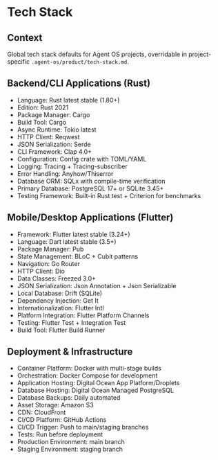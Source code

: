 # Tech Stack

## Context

Global tech stack defaults for Agent OS projects, overridable in project-specific `.agent-os/product/tech-stack.md`.

## Backend/CLI Applications (Rust)

- Language: Rust latest stable (1.80+)
- Edition: Rust 2021
- Package Manager: Cargo
- Build Tool: Cargo
- Async Runtime: Tokio latest
- HTTP Client: Reqwest
- JSON Serialization: Serde
- CLI Framework: Clap 4.0+
- Configuration: Config crate with TOML/YAML
- Logging: Tracing + Tracing-subscriber
- Error Handling: Anyhow/Thiserror
- Database ORM: SQLx with compile-time verification
- Primary Database: PostgreSQL 17+ or SQLite 3.45+
- Testing Framework: Built-in Rust test + Criterion for benchmarks

## Mobile/Desktop Applications (Flutter)

- Framework: Flutter latest stable (3.24+)
- Language: Dart latest stable (3.5+)
- Package Manager: Pub
- State Management: BLoC + Cubit patterns
- Navigation: Go Router
- HTTP Client: Dio
- Data Classes: Freezed 3.0+
- JSON Serialization: Json Annotation + Json Serializable
- Local Database: Drift (SQLite)
- Dependency Injection: Get It
- Internationalization: Flutter Intl
- Platform Integration: Flutter Platform Channels
- Testing: Flutter Test + Integration Test
- Build Tool: Flutter Build Runner

## Deployment & Infrastructure

- Container Platform: Docker with multi-stage builds
- Orchestration: Docker Compose for development
- Application Hosting: Digital Ocean App Platform/Droplets
- Database Hosting: Digital Ocean Managed PostgreSQL
- Database Backups: Daily automated
- Asset Storage: Amazon S3
- CDN: CloudFront
- CI/CD Platform: GitHub Actions
- CI/CD Trigger: Push to main/staging branches
- Tests: Run before deployment
- Production Environment: main branch
- Staging Environment: staging branch
